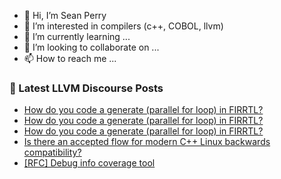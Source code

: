 - 👋 Hi, I’m Sean Perry
- 👀 I’m interested in compilers (c++, COBOL, llvm)
- 🌱 I’m currently learning ...
- 💞️ I’m looking to collaborate on ...
- 📫 How to reach me ...

<!---
s66perry/s66perry is a ✨ special ✨ repository because its `README.md` (this file) appears on your GitHub profile.
You can click the Preview link to take a look at your changes.
--->
### 📕 Latest LLVM Discourse Posts

<!-- DISCOURSE-LLVM:START -->
- [How do you code a generate &lpar;parallel for loop&rpar; in FIRRTL?](https://discourse.llvm.org/t/how-do-you-code-a-generate-parallel-for-loop-in-firrtl/81271#post_5)
- [How do you code a generate &lpar;parallel for loop&rpar; in FIRRTL?](https://discourse.llvm.org/t/how-do-you-code-a-generate-parallel-for-loop-in-firrtl/81271#post_4)
- [How do you code a generate &lpar;parallel for loop&rpar; in FIRRTL?](https://discourse.llvm.org/t/how-do-you-code-a-generate-parallel-for-loop-in-firrtl/81271#post_3)
- [Is there an accepted flow for modern C++ Linux backwards compatibility?](https://discourse.llvm.org/t/is-there-an-accepted-flow-for-modern-c-linux-backwards-compatibility/81278#post_1)
- [[RFC] Debug info coverage tool](https://discourse.llvm.org/t/rfc-debug-info-coverage-tool/81142#post_12)
<!-- DISCOURSE-LLVM:END -->
